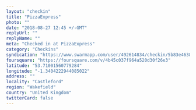 ```yaml
---
layout: "checkin"
title: "PizzaExpress"
photo: ""
date: "2018-08-27 12:45 +/-GMT"
replyUrl: ""
replyName: ""
meta: "Checked in at PizzaExpress"
category: "Checkins"
syndication: "https://www.swarmapp.com/user/492614834/checkin/5b83e463835c9a002cf51f6c"
foursquare: "https://foursquare.com/v/4b45c037f964a520d30f26e3"
latitude: "53.71001560779284"
longitude: "-1.3404222944085022"
address: ""
locality: "Castleford"
region: "Wakefield"
country: "United Kingdom"
twitterCard: false
---
```


